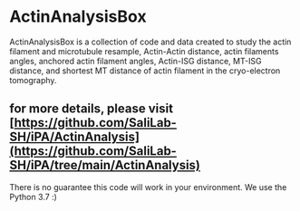 # ActinAnalysisBox

ActinAnalysisBox is a collection of code and data created to study the  actin filament and microtubule resample, Actin-Actin distance, actin filaments angles, anchored actin filament angles, Actin-ISG distance, MT-ISG distance, and shortest MT distance of actin filament in the cryo-electron tomography.

for more details, please visit [https://github.com/SaliLab-SH/iPA/ActinAnalysis](https://github.com/SaliLab-SH/iPA/tree/main/ActinAnalysis)
---
There is no guarantee this code will work in your environment. We use the Python 3.7 :)
